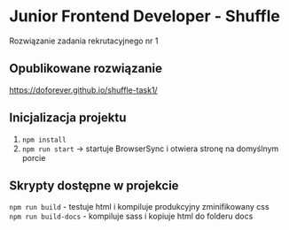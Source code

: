 #  Junior Frontend Developer - Shuffle
Rozwiązanie zadania rekrutacyjnego nr 1

## Opublikowane rozwiązanie
https://doforever.github.io/shuffle-task1/

## Inicjalizacja projektu
1. `npm install`
2. `npm run start` -> startuje BrowserSync i otwiera stronę na domyślnym porcie

## Skrypty dostępne w projekcie
`npm run build` - testuje html i kompiluje produkcyjny zminifikowany css \
`npm run build-docs` - kompiluje sass i kopiuje html do folderu docs
